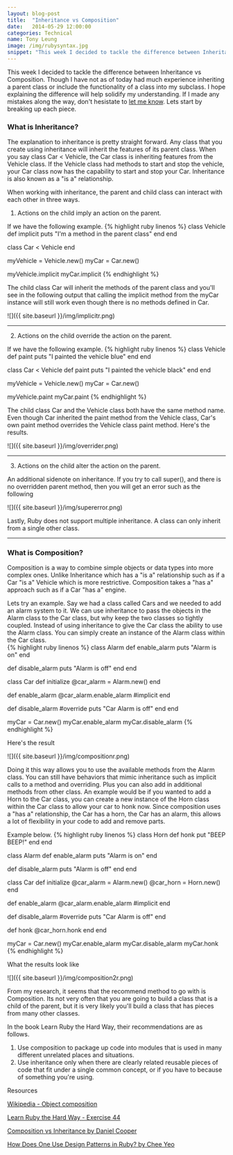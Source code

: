 ```yaml
---
layout: blog-post
title:  "Inheritance vs Composition"
date:   2014-05-29 12:00:00
categories: Technical
name: Tony Leung
image: /img/rubysyntax.jpg 
snippet: "This week I decided to tackle the difference between Inheritance vs Composition.   Though I have not as of today had much experience inheriting a parent class or include the functionality of a class into my subclass.   I hope explaining the difference will help solidify my understanding."
---
```


This week I decided to tackle the difference between Inheritance vs Composition.   Though I have not as of today had much experience inheriting a parent class or include the functionality of a class into my subclass.   I hope explaining the difference will help solidify my understanding.  If I made any mistakes along the way, don't hesistate to [let me know](mailto:tleung999@gmail.com). Lets start by breaking up each piece.

### What is Inheritance?

The explanation to inheritance is pretty straight forward.   Any class that you create using inheritance will inherit the features of its parent class.  When you say class Car < Vehicle, the Car class is inheriting features from the Vehicle class.   If the Vehicle class had methods to start and stop the vehicle, your Car class now has the capability to start and stop your Car.  Inheritance is also known as a "is a" relationship.

When working with inheritance, the parent and child class can interact with each other in three ways.

1.  Actions on the child imply an action on the parent.

If we have the following example.
{% highlight ruby linenos %}
class Vehicle
  def implicit
    puts "I'm a method in the parent class"
  end
end

class Car < Vehicle
end

myVehicle = Vehicle.new()
myCar = Car.new()

myVehicle.implicit
myCar.implicit
{% endhighlight %}

The child class Car will inherit the methods of the parent class and you'll see in the following output that calling the implicit method from the myCar instance will still work even though there is no methods defined in Car.

![]({{ site.baseurl }}/img/implicitr.png)

* * *

2.  Actions on the child override the action on the parent.

If we have the following example.
{% highlight ruby linenos %}
class Vehicle
  def paint
    puts "I painted the vehicle blue"
  end
end

class Car < Vehicle
  def paint
    puts "I painted the vehicle black"
  end
end

myVehicle = Vehicle.new()
myCar = Car.new()

myVehicle.paint
myCar.paint
{% endhighlight %}

The child class Car and the Vehicle class both have the same method name.  Even though Car inherited the paint method from the Vehicle class, Car's own paint method overrides the Vehicle class paint method. Here's the results.

![]({{ site.baseurl }}/img/overrider.png)

* * *

3.  Actions on the child alter the action on the parent.

An additional sidenote on inheritance.   If you try to call super(), and there is no overridden parent method, then you will get an error such as the following

![]({{ site.baseurl }}/img/supererror.png)

Lastly, Ruby does not support multiple inheritance.  A class can only inherit from a single other class.

* * *

### What is Composition?

Composition is a way to combine simple objects or data types into more complex ones.  Unlike Inheritance which has a "is a" relationship such as if a Car "is a" Vehicle which is more restrictive. Composition takes a "has a" approach such as if a Car "has a" engine.

Lets try an example.  Say we had a class called Cars and we needed to add an alarm system to it.  We can use inheritance to pass the objects in the Alarm class to the Car class, but why keep the two classes so tightly coupled.  Instead of using inheritance to give the Car class the ability to use the Alarm class. You can simply create an instance of the Alarm class within the Car class.  
{% highlight ruby linenos %}
class Alarm
  def enable_alarm
    puts "Alarm is on"
  end

  def disable_alarm
    puts "Alarm is off"
  end
end

class Car
  def initialize
    @car_alarm = Alarm.new()
  end

  def enable_alarm
    @car_alarm.enable_alarm #implicit
  end

  def disable_alarm #override
    puts "Car Alarm is off"
  end
end

myCar = Car.new()
myCar.enable_alarm
myCar.disable_alarm
{% endhighlight %}

Here's the result

![]({{ site.baseurl }}/img/compositionr.png)

Doing it this way allows you to use the available methods from the Alarm class.  You can still have behaviors that mimic inheritance such as implicit calls to a method and overriding.  Plus you can also add in additional methods from other class.  An example would be if you wanted to add a Horn to the Car class, you can create a new instance of the Horn class within the Car class to allow your car to honk now.  Since composition uses a "has a" relationship, the Car has a horn, the Car has an alarm, this allows a lot of flexibility in your code to add and remove parts.

Example below.
{% highlight ruby linenos %}
class Horn
  def honk
    put "BEEP BEEP!"
  end
end

class Alarm
  def enable_alarm
    puts "Alarm is on"
  end

  def disable_alarm
    puts "Alarm is off"
  end
end

class Car
  def initialize
    @car_alarm = Alarm.new()
    @car_horn = Horn.new()
  end

  def enable_alarm
    @car_alarm.enable_alarm #implicit
  end

  def disable_alarm #override
    puts "Car Alarm is off"
  end

  def honk
    @car_horn.honk
  end
end

myCar = Car.new()
myCar.enable_alarm
myCar.disable_alarm
myCar.honk
{% endhighlight %}

What the results look like

![]({{ site.baseurl }}/img/composition2r.png)

From my research, it seems that the recommend method to go with is Composition.   Its not very often that you are going to build a class that is a child of the parent, but it is very likely you'll build a class that has pieces from many other classes.

In the book Learn Ruby the Hard Way, their recommendations are as follows.

1.  Use composition to package up code into modules that is used in many different unrelated places and situations.
2.  Use inheritance only when there are clearly related reusable pieces of code that fit under a single common concept, or if you have to because of something you're using.

Resources

[Wikipedia - Object composition](http://en.wikipedia.org/wiki/Object_composition)

[Learn Ruby the Hard Way - Exercise 44](http://ruby.learncodethehardway.org/book/ex44.html)

[Composition vs Inheritance by Daniel Cooper](http://www.sitepoint.com/composition-inheritance/)

[How Does One Use Design Patterns in Ruby? by Chee Yeo](http://rubylearning.com/blog/2010/11/02/how-does-one-use-design-patterns-in-ruby/)
